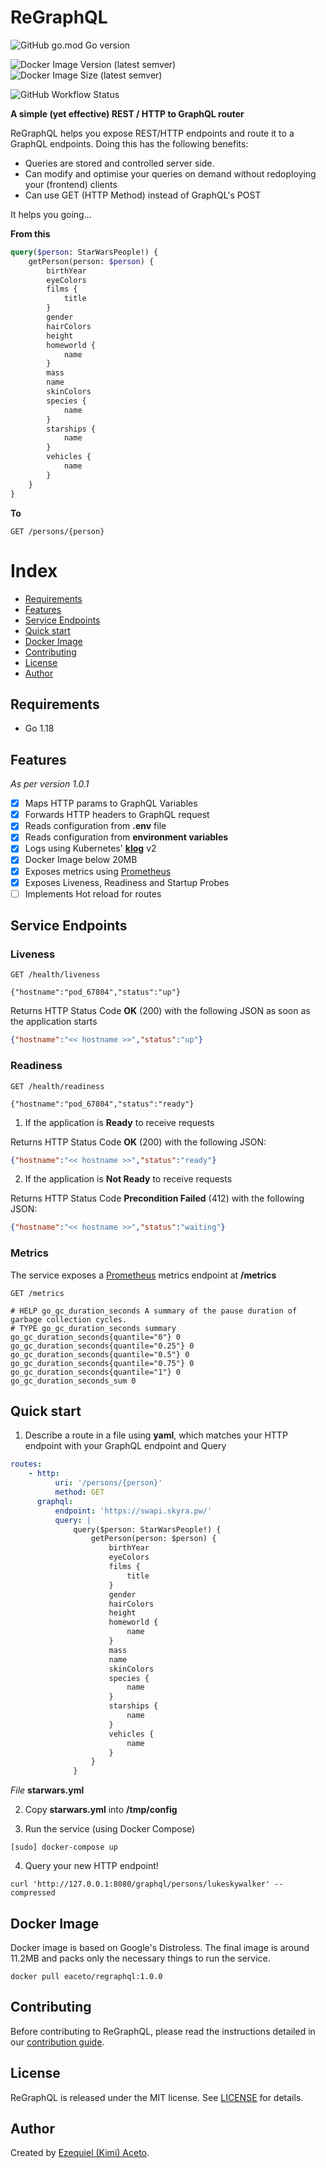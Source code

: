 # ReGraphQL

![GitHub go.mod Go version](https://img.shields.io/github/go-mod/go-version/eaceto/ReGraphQL)

![Docker Image Version (latest semver)](https://img.shields.io/docker/v/eaceto/regraphql?color=red&label=Docker%20Image%20version)
![Docker Image Size (latest semver)](https://img.shields.io/docker/image-size/eaceto/regraphql?color=red&label=Docker%20Image%20size)

![GitHub Workflow Status](https://img.shields.io/github/workflow/status/eaceto/ReGraphQL/Go?label=GitHub%20CI)

**A simple (yet effective) REST / HTTP to GraphQL router**

ReGraphQL helps you expose REST/HTTP endpoints and route it to a GraphQL endpoints.
Doing this has the following benefits:

* Queries are stored and controlled server side.
* Can modify and optimise your queries on demand without redoploying your (frontend) clients
* Can use GET (HTTP Method) instead of GraphQL's POST
 
It helps you going...

**From this** 
````graphql
query($person: StarWarsPeople!) {
	getPerson(person: $person) {
		birthYear
		eyeColors
		films {
			title
		}
		gender
		hairColors
		height
		homeworld {
			name
		}
		mass
		name
		skinColors
		species {
			name
		}
		starships {
			name
		}
		vehicles {
			name
		}
	}
}
````

**To**
````http request
GET /persons/{person}
````

# Index
* [Requirements](#requirements)
* [Features](#features)
* [Service Endpoints](#service-endpoints)
* [Quick start](#quick-start)
* [Docker Image](#docker-image)
* [Contributing](#contributing)
* [License](#license)
* [Author](#author)

## Requirements

* Go 1.18

## Features
*As per version 1.0.1*

- [x] Maps HTTP params to GraphQL Variables
- [x] Forwards HTTP headers to GraphQL request
- [x] Reads configuration from **.env** file
- [x] Reads configuration from **environment variables**
- [x] Logs using Kubernetes' [**klog**](https://github.com/kubernetes/klog) v2
- [x] Docker Image below 20MB
- [X] Exposes metrics using [Prometheus](https://prometheus.io/)
- [X] Exposes Liveness, Readiness and Startup Probes 
- [ ] Implements Hot reload for routes

## Service Endpoints

### Liveness

````http request
GET /health/liveness

{"hostname":"pod_67804","status":"up"}
````

Returns HTTP Status Code **OK** (200) with the following JSON as soon as the application starts
````json
{"hostname":"<< hostname >>","status":"up"}
````

### Readiness

````http request
GET /health/readiness

{"hostname":"pod_67804","status":"ready"}
````

1. If the application is **Ready** to receive requests

Returns HTTP Status Code **OK** (200) with the following JSON:
````json
{"hostname":"<< hostname >>","status":"ready"}
````

2. If the application is **Not Ready** to receive requests

Returns HTTP Status Code **Precondition Failed** (412) with the following JSON:
````json
{"hostname":"<< hostname >>","status":"waiting"}
````

### Metrics

The service exposes a [Prometheus](https://prometheus.io/) metrics endpoint at **/metrics**

````http request
GET /metrics

# HELP go_gc_duration_seconds A summary of the pause duration of garbage collection cycles.
# TYPE go_gc_duration_seconds summary
go_gc_duration_seconds{quantile="0"} 0
go_gc_duration_seconds{quantile="0.25"} 0
go_gc_duration_seconds{quantile="0.5"} 0
go_gc_duration_seconds{quantile="0.75"} 0
go_gc_duration_seconds{quantile="1"} 0
go_gc_duration_seconds_sum 0
````

## Quick start

1. Describe a route in a file using **yaml**, which matches your HTTP endpoint with your GraphQL endpoint and Query 

````yaml
routes:
    - http:
          uri: '/persons/{person}'
          method: GET
      graphql:
          endpoint: 'https://swapi.skyra.pw/'
          query: |
              query($person: StarWarsPeople!) {
                  getPerson(person: $person) {
                      birthYear
                      eyeColors
                      films {
                          title
                      }
                      gender
                      hairColors
                      height
                      homeworld {
                          name
                      }
                      mass
                      name
                      skinColors
                      species {
                          name
                      }
                      starships {
                          name
                      }
                      vehicles {
                          name
                      }
                  }
              }
````
*File* **starwars.yml**

2. Copy **starwars.yml** into **/tmp/config**

3. Run the service (using Docker Compose)
````shell
[sudo] docker-compose up
````

4. Query your new HTTP endpoint!
````shell
curl 'http://127.0.0.1:8080/graphql/persons/lukeskywalker' --compressed
````

## Docker Image
Docker image is based on Google's Distroless. The final image is around 11.2MB and packs only the necessary things to run the service.

````shell
docker pull eaceto/regraphql:1.0.0
````

## Contributing
Before contributing to ReGraphQL, please read the instructions detailed in our [contribution guide](CONTRIBUTING.md).

## License
ReGraphQL is released under the MIT license. See [LICENSE](LICENSE) for details.

## Author
Created by [Ezequiel (Kimi) Aceto](https://eaceto.dev).